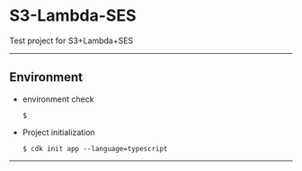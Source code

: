 # S3-Lambda-SES
Test project for S3+Lambda+SES

---

## Environment

* environment check
    ```
    $ 
    ```
* Project initialization
    ```    
    $ cdk init app --language=typescript
    ```

---
